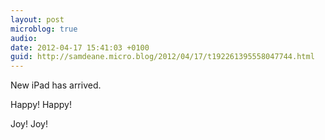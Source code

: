 ```yaml
---
layout: post
microblog: true
audio: 
date: 2012-04-17 15:41:03 +0100
guid: http://samdeane.micro.blog/2012/04/17/t192261395558047744.html
---
```

New iPad has arrived.

Happy! Happy!

Joy! Joy!
